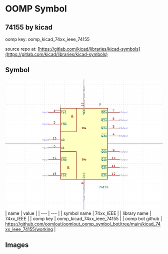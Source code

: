 # OOMP Symbol  
## 74155  by kicad  
  
oomp key: oomp_kicad_74xx_ieee_74155  
  
source repo at: [https://gitlab.com/kicad/libraries/kicad-symbols](https://gitlab.com/kicad/libraries/kicad-symbols)  
## Symbol  
  
[![working.png](working_600.png)](working.png)  
| name | value | 
| --- | --- | 
| symbol name | 74xx_IEEE | 
| library name | 74xx_IEEE | 
| oomp key | oomp_kicad_74xx_ieee_74155 | 
| oomp bot github | https://github.com/oomlout/oomlout_oomp_symbol_bot/tree/main/kicad_74xx_ieee_74155/working | 
## Images  
